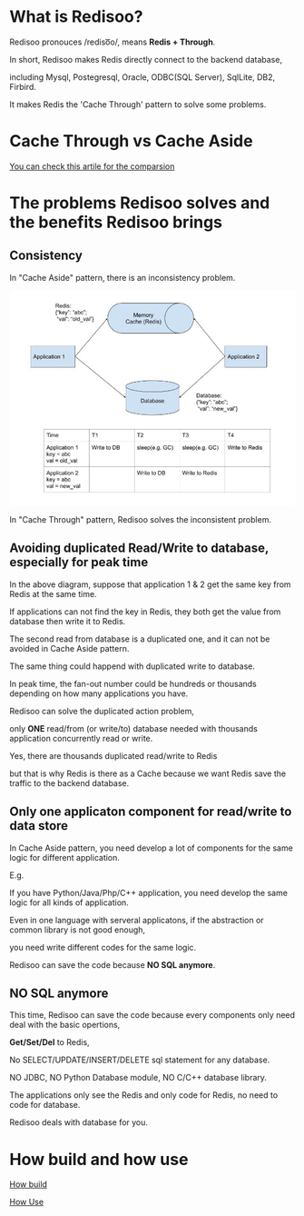 
# What is Redisoo?

Redisoo pronouces /rediso͞o/, means **Redis + Through**.

In short, Redisoo makes Redis directly connect to the backend database, 

including Mysql, Postegresql, Oracle, ODBC(SQL Server), SqlLite, DB2, Firbird.

It makes Redis the 'Cache Through' pattern to solve some problems.

# Cache Through vs Cache Aside
[You can check this artile for the comparsion](https://codeahoy.com/2017/08/11/caching-strategies-and-how-to-choose-the-right-one/)


# The problems Redisoo solves and the benefits Redisoo brings

## Consistency

In "Cache Aside" pattern, there is an inconsistency problem.

<img src="inconsistency.jpg" width=800>

In "Cache Through" pattern, Redisoo solves the inconsistent problem.

## Avoiding duplicated Read/Write to database, especially for peak time

In the above diagram, suppose that application 1 & 2 get the same key from Redis at the same time.

If applications can not find the key in Redis, they both get the value from database then write it to Redis. 

The second read from database is a duplicated one, and it can not be avoided in Cache Aside pattern. 

The same thing could happend with duplicated write to database.  

In peak time, the fan-out number could be hundreds or thousands depending on how many applications you have.

Redisoo can solve the duplicated action problem, 

only **ONE** read/from (or write/to) database needed with thousands application concurrently read or write. 

Yes, there are thousands duplicated read/write to Redis 

but that is why Redis is there as a Cache because we want Redis save the traffic to the backend database.

## Only one applicaton component for read/write to data store

In Cache Aside pattern, you need develop a lot of components for the same logic for different application.

E.g. 

If you have Python/Java/Php/C++ application, you need develop the same logic for all kinds of application.

Even in one language with serveral applicatons, if the abstraction or common library is not good enough, 

you need write different codes for the same logic.

Redisoo can save the code because **NO SQL anymore**.

## NO SQL anymore

This time, Redisoo can save the code because every components only need deal with the basic opertions, 

**Get/Set/Del** to Redis, 

No SELECT/UPDATE/INSERT/DELETE sql statement for any database. 

NO JDBC, NO Python Database module, NO C/C++ database library.

The applications only see the Redis and only code for Redis, no need to code for database. 

Redisoo deals with database for you.

# How build and how use

[How build](build.md)

[How Use](use.md)


